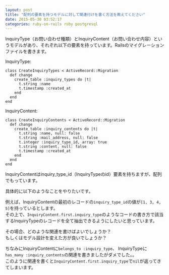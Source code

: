 ```yaml
---
layout: post
title: "配列の要素を持つモデルに対して関連付けを書く方法を教えてください"
date: 2015-05-30 03:52:17
categories: ruby-on-rails ruby postgresql
---
```

<p>InquiryType（お問い合わせ種類）とInquiryContent（お問い合わせ内容）というモデルがあり、それぞれ以下の要素を持っています。Railsのマイグレーションファイルを書きます。</p>

<p>InquiryType:</p>

<pre><code>class CreateInquiryTypes &lt; ActiveRecord::Migration
  def change
    create_table :inquiry_types do |t|
      t.string :name
      t.timestamp :created_at
    end
  end
end
</code></pre>

<p>InquiryContent:</p>

<pre><code>class CreateInquiryContents &lt; ActiveRecord::Migration
  def change
    create_table :inquiry_contents do |t|
      t.string :name, null: false
      t.string :mail_address, null: false
      t.integer :inquiry_type_id, array: true
      t.string :content, null: false
      t.timestamp :created_at
    end
  end
end
</code></pre>

<p>InquiryContentはinquiry_type_id（InquiryTypeのid）要素を持ちますが、配列でもっています。</p>

<p>具体的に以下のようなことをやりたいです。</p>

<p>例えば、InquiryContentの最初のレコードの<code>inquiry_type_id</code>の値が<code>[1, 3, 4, 5]</code>を持っているとします。<br>
その上で、<code>InquiryContent.first.inquiry_type</code>のようなコードの書き方で該当するInquiryTypeのレコードを全て抽出できるようにしたいと思っています。</p>

<p>その場合、どのような関連を書けばよいでしょうか？<br>
もしくはモデル設計を変えた方が良いでしょうか？</p>

<p>ちなみにInquiryContentに<code>belongs_to :inquiry_type</code>、 InquiryTypeに<code>has_many :inquiry_contents</code>の関連を書きましたがダメでした。。<br>
このように関連を書くと<code>InquiryContent.first.inquiry_type</code>で<code>nil</code>が返ってきてしまいます。</p>

